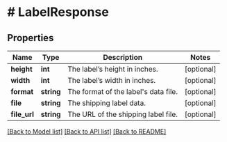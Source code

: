# # LabelResponse

## Properties

Name | Type | Description | Notes
------------ | ------------- | ------------- | -------------
**height** | **int** | The label’s height in inches. | [optional]
**width** | **int** | The label’s width in inches. | [optional]
**format** | **string** | The format of the label&#39;s data file. | [optional]
**file** | **string** | The shipping label data. | [optional]
**file_url** | **string** | The URL of the shipping label file. | [optional]

[[Back to Model list]](../../README.md#models) [[Back to API list]](../../README.md#endpoints) [[Back to README]](../../README.md)
